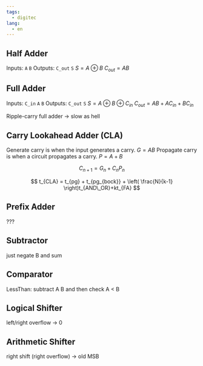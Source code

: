 ```yaml
---
tags:
  - digitec
lang:
  - en
---
```


## Half Adder

Inputs: `A` `B`
Outputs: `C_out` `S`
$S = A \oplus B$
$C_{out} = AB$

## Full Adder

Inputs: `C_in` `A` `B`
Outputs: `C_out` `S`
$S = A \oplus B \oplus C_{in}$
$C_{out} =  AB + AC_{in} + BC_{in}$

Ripple-carry full adder -> slow as hell

## Carry Lookahead Adder (CLA)

Generate carry is when the input generates a carry.
$G = AB$
Propagate carry is when a circuit propagates a carry.
$P = A + B$

$$
C_{n+1} = G_{n} + C_{n}P_{n}
$$

$$
t_{CLA} = t_{pg} + t_{pg_{bock}} + \left( \frac{N}{k-1} \right)t_{AND\_OR}+kt_{FA}
$$

## Prefix Adder

???

## Subtractor

just negate B and sum

## Comparator

LessThan: subtract A B and then check A < B

## Logical Shifter

left/right overflow -> 0

## Arithmetic Shifter

right shift (right overflow) -> old MSB